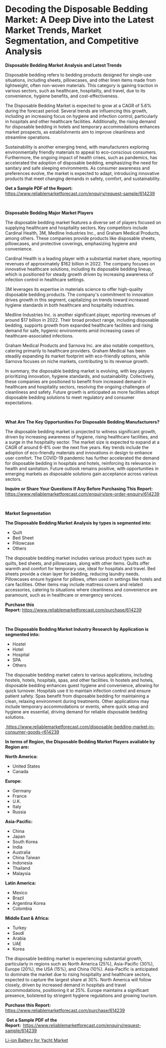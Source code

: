 <p><h1>Decoding the Disposable Bedding Market: A Deep Dive into the Latest Market Trends, Market Segmentation, and Competitive Analysis</h1></p><p><strong>Disposable Bedding Market Analysis and Latest Trends</strong></p>
<p><p>Disposable bedding refers to bedding products designed for single-use situations, including sheets, pillowcases, and other linen items made from lightweight, often non-woven materials. This category is gaining traction in various sectors, such as healthcare, hospitality, and travel, due to its convenience, hygiene benefits, and cost-effectiveness.</p><p>The Disposable Bedding Market is expected to grow at a CAGR of 5.6% during the forecast period. Several trends are influencing this growth, including an increasing focus on hygiene and infection control, particularly in hospitals and other healthcare facilities. Additionally, the rising demand for disposable bedding in hotels and temporary accommodations enhances market prospects, as establishments aim to improve cleanliness and streamline operations.</p><p>Sustainability is another emerging trend, with manufacturers exploring environmentally friendly materials to appeal to eco-conscious consumers. Furthermore, the ongoing impact of health crises, such as pandemics, has accelerated the adoption of disposable bedding, emphasizing the need for sanitary and safe sleeping environments. As consumer awareness and preferences evolve, the market is expected to adapt, introducing innovative products that meet changing demands in safety, comfort, and sustainability.</p></p>
<p><strong>Get a Sample PDF of the Report:&nbsp;</strong> <a href="https://www.reliablemarketforecast.com/enquiry/request-sample/614239?utm_campaign=3225&utm_medium=2&utm_source=Github&utm_content=ia&utm_term=24032025&utm_id=disposable-bedding">https://www.reliablemarketforecast.com/enquiry/request-sample/614239</a></p>
<p>&nbsp;</p>
<p><strong>Disposable Bedding Major Market Players</strong></p>
<p><p>The disposable bedding market features a diverse set of players focused on supplying healthcare and hospitality sectors. Key competitors include Cardinal Health, 3M, Medline Industries Inc., and Graham Medical Products, among others. These companies provide products like disposable sheets, pillowcases, and protective coverings, emphasizing hygiene and convenience.</p><p>Cardinal Health is a leading player with a substantial market share, reporting revenues of approximately $162 billion in 2022. The company focuses on innovative healthcare solutions, including its disposable bedding lineup, which is positioned for steady growth driven by increasing awareness of infection control in healthcare settings.</p><p>3M leverages its expertise in materials science to offer high-quality disposable bedding products. The company's commitment to innovation drives growth in this segment, capitalizing on trends toward increased hygiene standards in both healthcare and hospitality industries.</p><p>Medline Industries Inc. is another significant player, reporting revenues of around $17 billion in 2022. Their broad product range, including disposable bedding, supports growth from expanded healthcare facilities and rising demand for safe, hygienic environments amid increasing cases of healthcare-associated infections.</p><p>Graham Medical Products and Sarnova Inc. are also notable competitors, catering primarily to healthcare providers. Graham Medical has been steadily expanding its market footprint with eco-friendly options, while Sarnova focuses on niche markets, contributing to its revenue growth.</p><p>In summary, the disposable bedding market is evolving, with key players prioritizing innovation, hygiene standards, and sustainability. Collectively, these companies are positioned to benefit from increased demand in healthcare and hospitality sectors, resolving the ongoing challenges of cleanliness and safety. Future growth is anticipated as more facilities adopt disposable bedding solutions to meet regulatory and consumer expectations.</p></p>
<p>&nbsp;</p>
<p><strong>What Are The Key Opportunities For Disposable Bedding Manufacturers?</strong></p>
<p><p>The disposable bedding market is projected to witness significant growth, driven by increasing awareness of hygiene, rising healthcare facilities, and a surge in the hospitality sector. The market size is expected to expand at a CAGR of around 6-8% over the next five years. Key trends include the adoption of eco-friendly materials and innovations in design to enhance user comfort. The COVID-19 pandemic has further accelerated the demand for disposable bedding in hospitals and hotels, reinforcing its relevance in health and sanitation. Future outlook remains positive, with opportunities in emerging markets as disposable solutions gain acceptance across various sectors.</p></p>
<p><strong>Inquire or Share Your Questions If Any Before Purchasing This Report:</strong> <a href="https://www.reliablemarketforecast.com/enquiry/pre-order-enquiry/614239?utm_campaign=3225&utm_medium=2&utm_source=Github&utm_content=ia&utm_term=24032025&utm_id=disposable-bedding">https://www.reliablemarketforecast.com/enquiry/pre-order-enquiry/614239</a></p>
<p>&nbsp;</p>
<p><strong>Market Segmentation</strong></p>
<p><strong>The Disposable Bedding Market Analysis by types is segmented into:</strong></p>
<p><ul><li>Quilt</li><li>Bed Sheet</li><li>Pillowcase</li><li>Others</li></ul></p>
<p><p>The disposable bedding market includes various product types such as quilts, bed sheets, and pillowcases, along with other items. Quilts offer warmth and comfort for temporary use, ideal for hospitals and travel. Bed sheets provide a clean layer for bedding, reducing laundry needs. Pillowcases ensure hygiene for pillows, often used in settings like hotels and care facilities. Other items may include mattress covers and related accessories, catering to situations where cleanliness and convenience are paramount, such as in healthcare or emergency services.</p></p>
<p><strong>Purchase this Report:&nbsp;</strong><a href="https://www.reliablemarketforecast.com/purchase/614239?utm_campaign=3225&utm_medium=2&utm_source=Github&utm_content=ia&utm_term=24032025&utm_id=disposable-bedding">https://www.reliablemarketforecast.com/purchase/614239</a></p>
<p>&nbsp;</p>
<p><strong>The Disposable Bedding Market Industry Research by Application is segmented into:</strong></p>
<p><ul><li>Hostel</li><li>Hotel</li><li>Hospital</li><li>SPA</li><li>Others</li></ul></p>
<p><p>The disposable bedding market caters to various applications, including hostels, hotels, hospitals, spas, and other facilities. In hostels and hotels, disposable bedding enhances guest hygiene and convenience, allowing for quick turnover. Hospitals use it to maintain infection control and ensure patient safety. Spas benefit from disposable bedding for maintaining a clean, relaxing environment during treatments. Other applications may include temporary accommodations or events, where quick setup and hygiene are essential, driving demand for reliable disposable bedding solutions.</p></p>
<p><a href="https://www.reliablemarketforecast.com/disposable-bedding-market-in-consumer-goods-r614239?utm_campaign=3225&utm_medium=2&utm_source=Github&utm_content=ia&utm_term=24032025&utm_id=disposable-bedding">&nbsp;https://www.reliablemarketforecast.com/disposable-bedding-market-in-consumer-goods-r614239</a></p>
<p><strong>In terms of Region, the Disposable Bedding Market Players available by Region are:</strong></p>
<p>
    <p> <strong> North America: </strong>
        <ul>
            <li>United States</li>
            <li>Canada</li>
        </ul>
        </p> 
    <p> <strong> Europe: </strong>
        <ul>
            <li>Germany</li>
            <li>France</li>
            <li>U.K.</li>
            <li>Italy</li>
            <li>Russia</li>
        </ul>
        </p> 
    <p> <strong> Asia-Pacific: </strong>
        <ul>
            <li>China</li>
            <li>Japan</li>
            <li>South Korea</li>
            <li>India</li>
            <li>Australia</li>
            <li>China Taiwan</li>
            <li>Indonesia</li>
            <li>Thailand</li>
            <li>Malaysia</li>
        </ul>
        </p> 
    <p> <strong> Latin America: </strong>
        <ul>
            <li>Mexico</li>
            <li>Brazil</li>
            <li>Argentina Korea</li>
            <li>Colombia</li>
        </ul>
        </p> 
    <p> <strong> Middle East & Africa: </strong>
        <ul>
            <li>Turkey</li>
            <li>Saudi</li>
            <li>Arabia</li>
            <li>UAE</li>
            <li>Korea</li>
        </ul>
    </p>
    </p>
<p><p>The disposable bedding market is experiencing substantial growth, particularly in regions such as North America (25%), Asia-Pacific (30%), Europe (20%), the USA (15%), and China (10%). Asia-Pacific is anticipated to dominate the market due to rising hospitality and healthcare sectors, expected to capture the largest share at 30%. North America will follow closely, driven by increased demand in hospitals and travel accommodations, positioning it at 25%. Europe maintains a significant presence, bolstered by stringent hygiene regulations and growing tourism.</p></p>
<p><strong>Purchase this Report: </strong><a href="https://www.reliablemarketforecast.com/purchase/614239?utm_campaign=3225&utm_medium=2&utm_source=Github&utm_content=ia&utm_term=24032025&utm_id=disposable-bedding">https://www.reliablemarketforecast.com/purchase/614239</a></p>
<p>&nbsp;<strong>Get a Sample PDF of the Report:&nbsp;&nbsp;</strong><a href="https://www.reliablemarketforecast.com/enquiry/request-sample/614239?utm_campaign=3225&utm_medium=2&utm_source=Github&utm_content=ia&utm_term=24032025&utm_id=disposable-bedding">https://www.reliablemarketforecast.com/enquiry/request-sample/614239</a></p>
<p><strong></strong></p>
<p><p><a href="https://github.com/shamstirroc7/Market-Research-Report-List-1/blob/main/li-ion-battery-for-yacht-market.md?utm_campaign=3225&utm_medium=2&utm_source=Github&utm_content=ia&utm_term=24032025&utm_id=disposable-bedding">Li-ion Battery for Yacht Market</a></p></p>